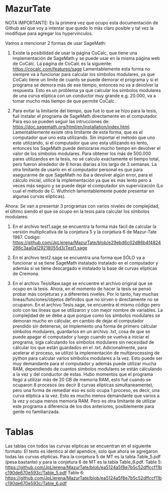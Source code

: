 # MazurTate

NOTA IMPORTANTE: Es la primera vez que ocupo esta documentación de Github así que voy a intentar que quedo lo más claro posible y tal vez la modifique para agregar los hypervínculos.

Vamos a mencionar 2 formas de usar SageMath:

1) Existe la posibilidad de usar la página CoCalc, que tiene una implementación de SageMath y se puede usar en la misma página web de CoCalc. La página de CoCalc es la siguiente: https://cocalc.com/features/sage
Lamentablemente esta forma no siempre va a funcionar para calcular los símbolos modulares, ya que CoCalc tiene un límite de cuanto se puede demorar el programa y si el programa se demora más de ese tiempo, entonces no va a devolver la respuesta. Esto es un problema ya que calcular los símbolos modulares de una curva elíptica con un conductor muy grande e.g. 20.000, va a tomar mucho más tiempo de que permite CoCalc. 

2) Para evitar la limitante del tiempo, que fué lo que se hizo para la tesis, fué instalar el programa de SageMath directamente en el computador. Para eso se pueden seguir las intrucciones de: https://doc.sagemath.org/html/en/installation/index.html. Lamentablemente existe otra limitante de esta forma, que es el computador que uno esta utilizando. Sin importar el método que uno este utilizando, si el computador que uno esta utilizando es lento, entonces los SageMath puede demorarse mucho tiempo en devolver el valor de los símbolos modulares. Para obtener los más de 500.000 pares utilizandos en la tesis, no sé calculo exactamente el tiempo total, pero fueron alrededor de 8 horas diarias a los largo de 3 semanas. La otra limitante de usarlo en el computador personal es que para asegurarme de que SageMath no iba a devolver algún error, para el cálculo inicial, utilicé la implementación ya que es más lento pero a veces más seguro y se puede dejar el computador sin supervización (Lo cual el método de C. Wuthrich lamentablemente puede presentar en algunas curvas elípticas).


Ahora: Se van a presentar 3 programas con varios niveles de complejidad, el último siendo el que se ocupo en la tesis para calcular los símbolos modulares:

1) En el archivo test1.sage se encuentra la forma más fácil de calcular la versión multiplicativa de la conjetura 5 y la conjetura 6 de Mazur-Tate 1987. Codigo: https://github.com/JpLlerena/MazurTate/blob/e29ebd6c02d86b4f4824266c3aa0a129218055d3/Test1.sage 
   
2) En el archivo test2.sage se encuentra una forma que SÓLO va a funcionar si se tiene SageMath instalado instalado en el computador y además si se tiene descargado e instalado la base de curvas elíptícas de Cremona.

3) En el archivo TesisRaw.sage se encuentre el archivo original que se ocupo en la tesis. Ahora, en el momento de hacer la tesis se pensó probar más conjeturas y a diferentes niveles. Por lo tanto, hay muchas lineas/funciones/objetos definidos que no sirven o directamente no se ocuparon. En el archivo Tesis.sage, se encuentra el mismo código pero solo con las líneas que se utilizaron y con mejor nombre de variables. La complejidad de se debe a que porque como los símbolos modulares se demoran mucho en cálcular, en cambio de dejar el computador prendido sin detenerse, se implemento una forma de primero cálcular símbolos modulares, guardarlos en un archivo .txt, cosa de que se puede apagar el computador y luego cuando se vuelva a iniciar el programa, siga calculando los símbolos modulares sin necesidad de cálcular los que están guardados en el .txt. Adicionalmente, para acelerar el proceso, se utilizó la implementación de multiprocessing de python para calcular varios símbolos modulares a la vez. Esto puede ser muy demandante para el computador y además puede utilizar mucha RAM, dependiendo de cuantos símbolos modulares se están cálculando a la vez y del conductor de estas. Hubo momentos que el programa llegó a utilizar más de 20 GB de memoria RAM, esto fué cuando se ocuparon 8 procesos (es decir 8 curvas elípticas simultaneamente), pero una forma de remediar eso es solo ocupa 1 proceso, es decir, una curva elíptica a la vez. Esto es mucho menos demandante que varios a la vez y ocupa menos memoria RAM. Pero es otra limitante de utilizar este programa a diferencia de los dos anteriores, posiblemente para gente no familiarizada.

# Tablas
Las tablas con todos las curvas elipticas se encuentran en el siguiente formato: El texto es identico al del apendice, solo que ahora se agregaron todas las curvas elípticas. Para la conjetura 5 de MT es la tabla Table_5.pdf (pesa bastante) y para la conjetura 6 de MT es la tabla Table_6.pdf.
Table 5: https://github.com/JpLlerena/MazurTate/blob/ea5124a5f8e7b5c52dffccf11bc190de670e593c/Table_5.pdf
Table 6: https://github.com/JpLlerena/MazurTate/blob/ea5124a5f8e7b5c52dffccf11bc190de670e593c/Table_6.pdf
